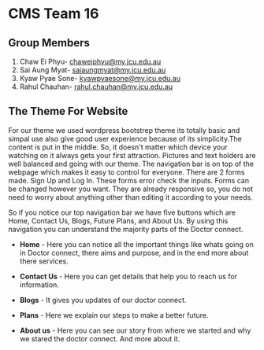 # **CMS Team 16**

## **Group Members**

1. Chaw Ei Phyu- chaweiphyu@my.jcu.edu.au
2. Sai Aung Myat- saiaungmyat@my.jcu.edu.au
3. Kyaw Pyae Sone- kyawpyaesone@my.jcu.edu.au
4. Rahul Chauhan- rahul.chauhan@my.jcu.edu.au

## The Theme For Website 

For our theme we used wordpress bootstrep theme its totally basic and simpal use  also give good user experience because of its simplicity.The content is put in the middle. So, it doesn't matter which device your watching on it always gets your first attraction. Pictures and text holders are well balanced and going with our theme. The navigation bar is on top of the webpage which makes it easy to control for everyone. There are 2 forms made. Sign Up and Log In. These forms error check the inputs. Forms can be changed however you want. They are already responsive so, you do not need to worry about anything other than editing it according to your needs.

So if you notice our top navigation bar we have five buttons which are Home, Contact Us, Blogs, Future Plans, and About Us. By using this navigation you can understand the majority parts of the Doctor connect.

- **Home** - Here you can notice all the important things like whats going on in Doctor connect, there aims and purpose, and in the end more about there services.

- **Contact Us** -  Here you can get details that help you to reach us for information.

- **Blogs** - It gives you updates of our doctor connect.

- **Plans** - Here we explain our steps to make a better future.

- **About us** - Here you can see our story from where we started and why we stared the doctor connect. And more about it.


